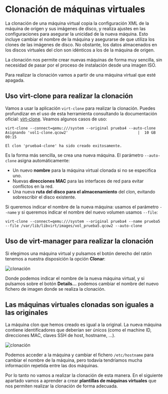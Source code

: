 # Clonación de máquinas virtuales

La clonación de una máquina virtual copia la configuración XML de la máquina de origen y sus imágenes de disco, y realiza ajustes en las configuraciones para asegurar la unicidad de la nueva máquina. Esto incluye cambiar el nombre de la máquina y asegurarse de que utiliza los clones de las imágenes de disco. No obstante, los datos almacenados en los discos virtuales del clon son idénticos a los de la máquina de origen. 

La clonación nos permite crear nuevas máquinas de forma muy sencilla, sin necesidad de pasar por el proceso de instalación desde una imagen ISO.

Para realizar la clonación vamos a partir de una máquina virtual que esté apagada.

## Uso virt-clone para realizar la clonación

Vamos a usar la aplicación `virt-clone` para realizar la clonación. Puedes profundizar en el uso de esta herramienta consultando la documentación oficial: [virt-clone](https://linux.die.net/man/1/virt-clone). Veamos algunos casos de uso:

```
virt-clone --connect=qemu:///system --original prueba4 --auto-clone
Asignando 'vol1-clone.qcow2'                               |  10 GB  00:15     

El clon 'prueba4-clone' ha sido creado exitosamente.
```

Es la forma más sencilla, se crea una nueva máquina. El parámetro `--auto-clone` asigna automáticamente:

* Un nuevo **nombre** para la máquina virtual clonada si no se especifica uno.
* Nuevas **direcciones MAC** para las interfaces de red para evitar conflictos en la red.
* Una nueva **ruta del disco para el almacenamiento** del clon, evitando sobrescribir el disco existente.

Si queremos indicar el nombre de la nueva máquina: usamos el parámetro `--name` y si queremos indicar el nombre del nuevo volumen usamos `--file`:

```
virt-clone --connect=qemu:///system --original prueba4 --name prueba5 --file /var/lib/libvirt/images/vol_prueba5.qcow2 --auto-clone
```
## Uso de virt-manager para realizar la clonación

Si elegimos una máquina virtual y pulsamos el botón derecho del ratón tenemos a nuestra disposición la opción **Clonar**:

![clonación](img/clonacion1.png)

Donde podemos indicar el nombre de la nueva máquina virtual, y si pulsamos sobre el botón **Details...** podemos cambiar el nombre del nuevo fichero de imagen donde se realiza la clonación.

## Las máquinas virtuales clonadas son iguales a las originales

La máquina clon que hemos creado es igual a la original. La nueva máquina contiene identificadores que deberían ser únicos (como el machine ID, direcciones MAC, claves SSH de host, hostname, ...).

![clonación](img/clonacion2.png)

Podemos acceder a la máquina y cambiar el fichero `/etc/hostname` para cambiar el nombre de la máquina, pero todavía tendríamos mucha información repetida entre las dos máquinas. 

Por lo tanto no vamos a realizar la clonación de esta manera. En el siguiente apartado vamos a aprender a crear **plantillas de máquinas virtuales** que nos permiten realizar la clonación de forma adecuada.
